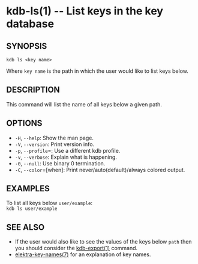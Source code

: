 kdb-ls(1) -- List keys in the key database
================================

## SYNOPSIS

`kdb ls <key name>`  

Where `key name` is the path in which the user would like to list keys below.

## DESCRIPTION

This command will list the name of all keys below a given path.  

## OPTIONS

- `-H`, `--help`:
  Show the man page.
- `-V`, `--version`:
  Print version info.
- `-p`, `--profile`=<profile>:
  Use a different kdb profile.
- `-v`, `--verbose`:
  Explain what is happening.
- `-0`, `--null`:
  Use binary 0 termination.
- `-C`, `--color`=[when]:
  Print never/auto(default)/always colored output.

## EXAMPLES

To list all keys below `user/example`:  
`kdb ls user/example`  


## SEE ALSO

- If the user would also like to see the values of the keys below `path` then you should
consider the [kdb-export(1)](kdb-export.md) command.
- [elektra-key-names(7)](elektra-key-names.md) for an explanation of key names.